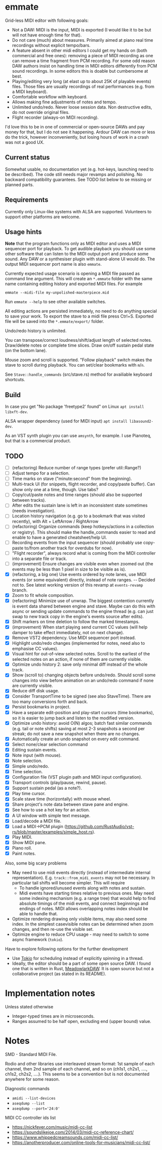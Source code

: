 # emmate

Grid-less MIDI editor with following goals:

* Not a DAW: MIDI is the input, MIDI is exported (I would like it to be but will not have enough time for that).
* Do not care (much) about measures. Primarily aimed at piano real time recordings without explicit tempo/bars.
* A feature absent in other midi editors I could get my hands on (both commercial and free ones): removing a piece
  of MIDI recording as one can remove a time fragment from PCM recording. For some odd reason DAW authors insist on
  handling time in MIDI editors differently from PCM sound recordings. In some editors this is doable but cumbersome at
  best.
* Playing/editing very long (at elast up to about 25K of playable events) files. Those files are usually recordings of
  real performances (e.g. from a MIDI keyboard).
* Comfortable workflow with keyboard.
* Allows making fine adjustments of notes and tempo.
* Unlimited undo/redo. Never loose session data. Non destructive edits, do not override original files.
* Flight recorder (always-on MIDI recording).

I'd love this to be in one of commercial or open-source DAWs and pay money for that, but I do not see it happening.
Ardour DAW can more or less do the trick, however inconveniently, but losing hours of work in a crash was not a good UX.

## Current status

Somewhat usable, no documentation yet (e.g. hot-keys, launching need to be described). The code still needs major
revamps and polishing. No backward compatibility guarantees. See TODO list below to se missing or planned parts.

## Requirements

Currently only Linux-like systems with ALSA are supported. Volunteers to support other platforms are welcome.

## Usage hints

**Note** that the program functions only as MIDI editor and uses a MIDI sequencer port for playback.
To get audible playback you should use some other software that can listen to the MIDI output port and produce some
sound. Any DAW or a synthesiser plugin with stand-alone UI would do. The output MIDI sequencer port name is
also `emmate`.

Currently expected usage scenario is opening a MIDI file passed as command line argument. This will create an `*.emmate`
folder with the same name containing editing history and exported MIDI files. For example

```shell
emmate --midi-file my-unpolished-masterpiece.mid
```

Run `emmate --help` to see other available switches.

All editing actions are persisted immediately, no need to do anything special to save your work. To export the stave to
a midi file press Ctrl+S. Exported file will be saved into the `*.emmate/export/`
folder.

Undo/redo history is unlimited.

You can transpose/correct loudness/shift/adjust length of selected notes. Draw/delete notes or complete time slices.
Draw on/off sustain pedal state (on the bottom lane).

Mouse zoom and scroll is supported. "Follow playback" switch makes the stave to scroll during playback.
You can set/clear bookmarks with `m`/`n`.

See `Stave::handle_commands` (src/stave.rs) method for availiable keyboard shortcuts.

## Build

In case you get "No package 'freetype2' found" on Linux
`apt install libxft-dev`.

ALSA wrapper dependency (used for MIDI input)
`apt install libasound2-dev`.

As an VST synth plugin you can use `amsynth`, for example.
I use Pianoteq, but that is a commercial product.

## TODO

- [ ] (refactoring) Reduce number of range types (prefer util::Range?)
- [ ] Adjust tempo for a selection.
- [ ] Time marks on stave ("minute:second" from the beginning).
- [ ] Multi-track UI (for snippets, flight recorder, and copy/paste buffer). Can show only one at a time, though. Use
  tabs?
- [ ] Copy/cut/paste notes and time ranges (should also be supported between tracks).
- [ ] After edits the sustain lane is left in an inconsistent state sometimes (needs investigation).
- [ ] Location history navigation (e.g. go to a bookmark that was visited recently), with Alt + LeftArrow / RightArrow
- [ ] (refactoring) Organize commands (keep hotkeys/actions in a collection or registry). This should make the
  handle_commands easier to read and enable to have a generated cheatsheet/help UI.
- [ ] Recording events from the input sequencer (should probably use copy-paste to/from another track for overdubs for
  now).
- [ ] "Flight recorder", always record what is coming from the MIDI controller into a separate file or track.
- [ ] (improvement) Ensure changes are visible even when zoomed out (the events may be less than 1 pixel in size to be
  visible as is).
- [x] (refactoring, a big one) Use events ordered by note lanes, use MIDI events (or some equivalent) directly, instead
  of note ranges. -- Decided not to. See latest working version of this revamp at `events-revamp` branch.
- [x] Zoom to fit whole composition.
- [x] (refactoring) Minimize use of unwrap. The biggest contention currently is event data shared between
  engine and stave. Maybe can do this with async or sending update commands to the engine thread (e.g. can just swap to
  new track copy in the engine's events source after edits).
- [x] Shift markers on time deletion to follow the marked timestamps.
- [x] (improvement) When start playing send current CC values (will help damper to take effect immediately, not on next
  change).
- [x] Remove VST2 dependency. Use MIDI sequencer port instead.
- [x] Highlight undo/redo changes (implemented for notes, need also to emphasise CC values).
- [x] Visual hint for out-of-view selected notes. Scroll to the earliest of the selected notes on an action, if none of
  them are currently visible.
- [x] Optimize undo history 2: save only minimal diff instead of the whole track.
- [x] Show (scroll to) changing objects before undo/redo. Should scroll some changes into view before animation on an
  undo/redo command if none are currently visible.
- [x] Reduce diff disk usage.
- [x] Consider TransportTime to be signed (see also StaveTime). There are too many conversions forth and back.
- [x] Persist bookmarks in project.
- [x] Have a separate edit-position and play-start cursors (time bookmarks), so it is easier to jump back and listen to
  the modified version.
- [x] Optimize undo history: avoid O(N) algos; batch fast similar commands (e.g. tail or note shifts) saving at most
  2-3 snapshots a second per streak; do not save a new snapshot when there are no changes.
- [x] Automatically create an undo snapshot on every edit command.
- [x] Select none/clear selection command
- [x] Editing sustain events.
- [x] Note input (with mouse).
- [x] Note selection.
- [x] Simple undo/redo.
- [x] Time selection.
- [x] Configuration file (VST plugin path and MIDI input configuration).
- [x] Transport controls (play/pause, rewind, pause).
- [x] Support sustain pedal (as a note?).
- [x] Play time cursor.
- [x] Scale stave time (horizontally) with mouse wheel.
- [x] Share project's note data between stave pane and engine.
- [x] See how to use a hot key for an action.
- [x] A UI window with simple text message.
- [x] Load/decode a MIDI file.
- [x] Load a MIDI->PCM plugin (https://github.com/RustAudio/vst-rs/blob/master/examples/simple_host.rs).
- [x] Play MIDI.
- [x] Show MIDI pane.
- [x] Piano roll.
- [x] Paint notes.

Also, some big scary problems

* May need to use midi events directly (instead of intermediate internal representation). E.g. `track::from_midi_events`
  may not be necessary. In particular tail shifts will become simpler. This will require
    * To handle ignored/unused events along with notes and sustain.
    * Midi events have starting times relative to previous ones. May need some indexing mechanism (e.g. a range tree)
      that would help to find absolute timings of the midi events, and connect beginnings and endings of notes. MIDI
      allows overlapping notes index should be able to handle that.
* Optimize rendering drawing only visible items, may also need some index. In the simplest casevisible notes can be
  determined when zoom changes, and then re-use the visible set.
* Optimize engine to reduce CPU usage - may need to switch to some async framework (`tokio`).

Have to explore following options for the further development

* Use [Tokio](https://github.com/tokio-rs/tokio) for scheduling instead of explicitly spinning in a thread.
* Ideally, the editor should be a part of some open source DAW. I found one that is written in
  Rust, [MeadowlarkDAW](https://github.com/MeadowlarkDAW/Meadowlark). It is open source but not a collaborative
  project (as stated in its README).

# Implementation notes

Unless stated otherwise

* Integer-typed times are in microseconds.
* Ranges assumed to be half open, excluding end (upper bound) value.

# Notes

SMD - Standard MIDI File.

Rodio and other libraries use interleaved stream format: 1st sample of each channel, then 2nd sample of each channel,
and so on (ch1s1, ch2s1, ...., ch1s2, ch2s2, ....). This seems to be a convention but is not documented anywhere for
some reason.

Diagnostic commands

* `amidi --list-devices`
* `aseqdump --list`
* `aseqdump --port='24:0'`

MIDI CC controller ids list

* https://nickfever.com/music/midi-cc-list
* https://soundslikejoe.com/2014/03/midi-cc-reference-chart/
* https://www.whippedcreamsounds.com/midi-cc-list/
* https://anotherproducer.com/online-tools-for-musicians/midi-cc-list/
